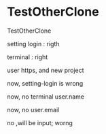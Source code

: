 # TestOtherClone
TestOtherClone

setting login : rigth 

terminal : right 

user https, and new project

now, setting-login is wrong

now, no terminal user.name

now, no user.email

no ,will be input; worng 
